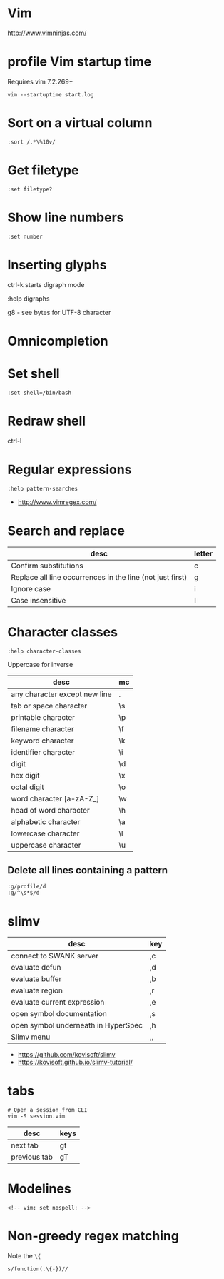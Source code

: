 
# Vim

<http://www.vimninjas.com/>


# profile Vim startup time

Requires vim 7.2.269+

```shell
vim --startuptime start.log
```


# Sort on a virtual column

```
:sort /.*\%10v/
```


# Get filetype

```
:set filetype?
```


# Show line numbers

```
:set number
```


# Inserting glyphs

ctrl-k starts digraph mode

:help digraphs

g8 - see bytes for UTF-8 character


# Omnicompletion

<C-X><C-O>


# Set shell

```
:set shell=/bin/bash
```


# Redraw shell

ctrl-l


# Regular expressions

`:help pattern-searches`

- <http://www.vimregex.com/>


# Search and replace

| desc                                                      | letter |
|--------------------------------------------------------- |------ |
| Confirm substitutions                                     | c      |
| Replace all line occurrences in the line (not just first) | g      |
| Ignore case                                               | i      |
| Case insensitive                                          | I      |


# Character classes

`:help character-classes`

Uppercase for inverse

| desc                          | mc |
|----------------------------- |--- |
| any character except new line | .  |
| tab or space character        | \s |
| printable character           | \p |
| filename character            | \f |
| keyword character             | \k |
| identifier character          | \i |
| digit                         | \d |
| hex digit                     | \x |
| octal digit                   | \o |
| word character [a-zA-Z\_]     | \w |
| head of word character        | \h |
| alphabetic character          | \a |
| lowercase character           | \l |
| uppercase character           | \u |


## Delete all lines containing a pattern

```
:g/profile/d
:g/^\s*$/d
```


# slimv

| desc                                | key |
|----------------------------------- |--- |
| connect to SWANK server             | ,c  |
| evaluate defun                      | ,d  |
| evaluate buffer                     | ,b  |
| evaluate region                     | ,r  |
| evaluate current expression         | ,e  |
| open symbol documentation           | ,s  |
| open symbol underneath in HyperSpec | ,h  |
| Slimv menu                          | ,,  |

- <https://github.com/kovisoft/slimv>
- <https://kovisoft.github.io/slimv-tutorial/>


# tabs

```shell
# Open a session from CLI
vim -S session.vim
```

| desc         | keys |
|------------ |---- |
| next tab     | gt   |
| previous tab | gT   |


# Modelines

```
<!-- vim: set nospell: -->
```


# Non-greedy regex matching

Note the `\{`

```
s/function(.\{-})//
```
